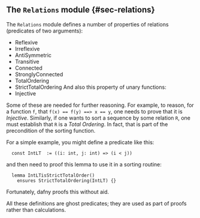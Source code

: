 
## The `Relations` module {#sec-relations}

The `Relations` module defines a number of properties of relations (predicates of two arguments):
- Reflexive
- Irreflexive
- AntiSymmetric
- Transitive
- Connected
- StronglyConnected
- TotalOrdering
- StrictTotalOrdering
And also this property of unary functions:
- Injective

Some of these are needed for further reasoning. For example, to reason, for a function `f`,
that `f(x) == f(y) ==> x == y`, one needs to prove that it is _Injective_. Similarly,
if one wants to sort a sequence by some relation `R`, one must establish that `R` is a _Total Ordering_. 
In fact, that is part of the precondition of the sorting function.

For a simple example, you might define a predicate like this:
```dafny
  const IntLT  := ((i: int, j: int) => (i < j))
```

and then need to proof this lemma to use it in a sorting routine:
```dafny
  lemma IntLTisStrictTotalOrder()
    ensures StrictTotalOrdering(IntLT) {}
```

Fortunately, dafny proofs this without aid.

All these definitions are ghost predicates; they are used as part of proofs rather than calculations.